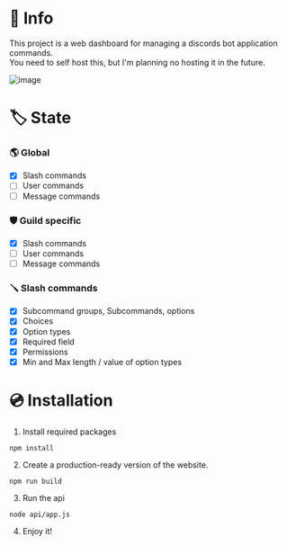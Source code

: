 # 📖 Info
This project is a web dashboard for managing a discords bot application commands.  
You need to self host this, but I'm planning no hosting it in the future.

![image](https://user-images.githubusercontent.com/69646823/153941410-2ff95c66-2a6b-46ce-b50b-9827dc2c96ce.png)

# 🏷️ State
### 🌎 Global
- [x] Slash commands
- [ ] User commands
- [ ] Message commands 

### 🛡️ Guild specific
- [x] Slash commands
- [ ] User commands
- [ ] Message commands

### 🪛 Slash commands

- [x] Subcommand groups, Subcommands, options
- [x] Choices
- [x] Option types
- [x] Required field
- [x] Permissions
- [x] Min and Max length / value of option types

# 💿 Installation

1. Install required packages
```
npm install
```
2. Create a production-ready version of the website.
```
npm run build
```
3. Run the api
```
node api/app.js
```
4. Enjoy it! 
